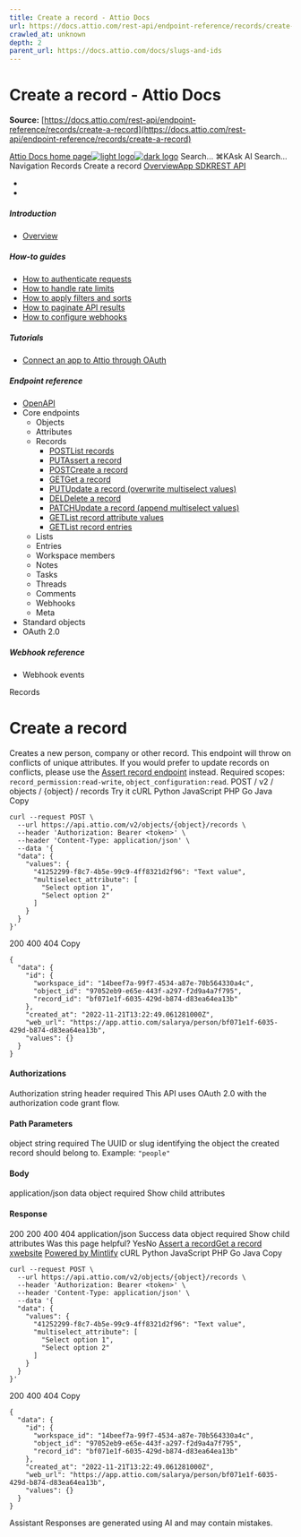 ```yaml
---
title: Create a record - Attio Docs
url: https://docs.attio.com/rest-api/endpoint-reference/records/create-a-record
crawled_at: unknown
depth: 2
parent_url: https://docs.attio.com/docs/slugs-and-ids
---
```


# Create a record - Attio Docs

**Source:** [https://docs.attio.com/rest-api/endpoint-reference/records/create-a-record](https://docs.attio.com/rest-api/endpoint-reference/records/create-a-record)

[Attio Docs home page![light logo](https://mintlify.s3.us-west-1.amazonaws.com/attio/logo/light.svg)![dark logo](https://mintlify.s3.us-west-1.amazonaws.com/attio/logo/dark.svg)](https://docs.attio.com/)
Search...
⌘KAsk AI
Search...
Navigation
Records
Create a record
[Overview](https://docs.attio.com/docs/overview)[App SDK](https://docs.attio.com/sdk/introduction)[REST API](https://docs.attio.com/rest-api/overview)
* [](https://build.attio.com/)
* [](https://attio.com/help)
##### Introduction
  * [Overview](https://docs.attio.com/rest-api/overview)


##### How-to guides
  * [How to authenticate requests](https://docs.attio.com/rest-api/how-to/authentication)
  * [How to handle rate limits](https://docs.attio.com/rest-api/how-to/rate-limiting)
  * [How to apply filters and sorts](https://docs.attio.com/rest-api/how-to/filtering-and-sorting)
  * [How to paginate API results](https://docs.attio.com/rest-api/how-to/pagination)
  * [How to configure webhooks](https://docs.attio.com/rest-api/how-to/webhooks)


##### Tutorials
  * [Connect an app to Attio through OAuth](https://docs.attio.com/rest-api/tutorials/connect-an-app-through-oauth)


##### Endpoint reference
  * [OpenAPI](https://docs.attio.com/rest-api/endpoint-reference/openapi)
  * Core endpoints
    * Objects
    * Attributes
    * Records
      * [POSTList records](https://docs.attio.com/rest-api/endpoint-reference/records/list-records)
      * [PUTAssert a record](https://docs.attio.com/rest-api/endpoint-reference/records/assert-a-record)
      * [POSTCreate a record](https://docs.attio.com/rest-api/endpoint-reference/records/create-a-record)
      * [GETGet a record](https://docs.attio.com/rest-api/endpoint-reference/records/get-a-record)
      * [PUTUpdate a record (overwrite multiselect values)](https://docs.attio.com/rest-api/endpoint-reference/records/update-a-record-overwrite-multiselect-values)
      * [DELDelete a record](https://docs.attio.com/rest-api/endpoint-reference/records/delete-a-record)
      * [PATCHUpdate a record (append multiselect values)](https://docs.attio.com/rest-api/endpoint-reference/records/update-a-record-append-multiselect-values)
      * [GETList record attribute values](https://docs.attio.com/rest-api/endpoint-reference/records/list-record-attribute-values)
      * [GETList record entries](https://docs.attio.com/rest-api/endpoint-reference/records/list-record-entries)
    * Lists
    * Entries
    * Workspace members
    * Notes
    * Tasks
    * Threads
    * Comments
    * Webhooks
    * Meta
  * Standard objects
  * OAuth 2.0


##### Webhook reference
  * Webhook events


Records
# Create a record
Creates a new person, company or other record. This endpoint will throw on conflicts of unique attributes. If you would prefer to update records on conflicts, please use the [Assert record endpoint](https://docs.attio.com/rest-api/endpoint-reference/records/assert-a-record) instead.
Required scopes: `record_permission:read-write`, `object_configuration:read`.
POST
/
v2
/
objects
/
{object}
/
records
Try it
cURL
Python
JavaScript
PHP
Go
Java
Copy
```
curl --request POST \
  --url https://api.attio.com/v2/objects/{object}/records \
  --header 'Authorization: Bearer <token>' \
  --header 'Content-Type: application/json' \
  --data '{
  "data": {
    "values": {
      "41252299-f8c7-4b5e-99c9-4ff8321d2f96": "Text value",
      "multiselect_attribute": [
        "Select option 1",
        "Select option 2"
      ]
    }
  }
}'
```

200
400
404
Copy
```
{
  "data": {
    "id": {
      "workspace_id": "14beef7a-99f7-4534-a87e-70b564330a4c",
      "object_id": "97052eb9-e65e-443f-a297-f2d9a4a7f795",
      "record_id": "bf071e1f-6035-429d-b874-d83ea64ea13b"
    },
    "created_at": "2022-11-21T13:22:49.061281000Z",
    "web_url": "https://app.attio.com/salarya/person/bf071e1f-6035-429d-b874-d83ea64ea13b",
    "values": {}
  }
}
```

#### Authorizations
[​](https://docs.attio.com/rest-api/endpoint-reference/records/create-a-record#authorization-authorization)
Authorization
string
header
required
This API uses OAuth 2.0 with the authorization code grant flow.
#### Path Parameters
[​](https://docs.attio.com/rest-api/endpoint-reference/records/create-a-record#parameter-object)
object
string
required
The UUID or slug identifying the object the created record should belong to.
Example:
`"people"`
#### Body
application/json
[​](https://docs.attio.com/rest-api/endpoint-reference/records/create-a-record#body-data)
data
object
required
Show child attributes
#### Response
200
200 400 404
application/json
Success
[​](https://docs.attio.com/rest-api/endpoint-reference/records/create-a-record#response-data)
data
object
required
Show child attributes
Was this page helpful?
YesNo
[Assert a record](https://docs.attio.com/rest-api/endpoint-reference/records/assert-a-record)[Get a record](https://docs.attio.com/rest-api/endpoint-reference/records/get-a-record)
[x](https://x.com/Attio)[website](https://attio.com)
[Powered by Mintlify](https://mintlify.com/preview-request?utm_campaign=poweredBy&utm_medium=referral&utm_source=docs.attio.com)
cURL
Python
JavaScript
PHP
Go
Java
Copy
```
curl --request POST \
  --url https://api.attio.com/v2/objects/{object}/records \
  --header 'Authorization: Bearer <token>' \
  --header 'Content-Type: application/json' \
  --data '{
  "data": {
    "values": {
      "41252299-f8c7-4b5e-99c9-4ff8321d2f96": "Text value",
      "multiselect_attribute": [
        "Select option 1",
        "Select option 2"
      ]
    }
  }
}'
```

200
400
404
Copy
```
{
  "data": {
    "id": {
      "workspace_id": "14beef7a-99f7-4534-a87e-70b564330a4c",
      "object_id": "97052eb9-e65e-443f-a297-f2d9a4a7f795",
      "record_id": "bf071e1f-6035-429d-b874-d83ea64ea13b"
    },
    "created_at": "2022-11-21T13:22:49.061281000Z",
    "web_url": "https://app.attio.com/salarya/person/bf071e1f-6035-429d-b874-d83ea64ea13b",
    "values": {}
  }
}
```

Assistant
Responses are generated using AI and may contain mistakes.
